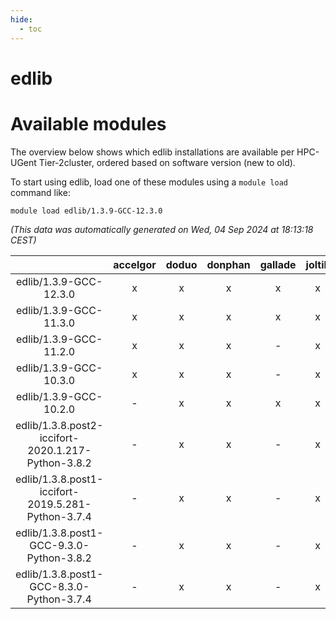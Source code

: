 ```yaml
---
hide:
  - toc
---
```


edlib
=====

# Available modules


The overview below shows which edlib installations are available per HPC-UGent Tier-2cluster, ordered based on software version (new to old).

To start using edlib, load one of these modules using a `module load` command like:

```shell
module load edlib/1.3.9-GCC-12.3.0
```

*(This data was automatically generated on Wed, 04 Sep 2024 at 18:13:18 CEST)*  

| |accelgor|doduo|donphan|gallade|joltik|shinx|skitty|
| :---: | :---: | :---: | :---: | :---: | :---: | :---: | :---: |
|edlib/1.3.9-GCC-12.3.0|x|x|x|x|x|x|x|
|edlib/1.3.9-GCC-11.3.0|x|x|x|x|x|-|x|
|edlib/1.3.9-GCC-11.2.0|x|x|x|-|x|-|x|
|edlib/1.3.9-GCC-10.3.0|x|x|x|-|x|-|x|
|edlib/1.3.9-GCC-10.2.0|-|x|x|x|x|-|x|
|edlib/1.3.8.post2-iccifort-2020.1.217-Python-3.8.2|-|x|x|-|x|-|-|
|edlib/1.3.8.post1-iccifort-2019.5.281-Python-3.7.4|-|x|x|-|x|-|-|
|edlib/1.3.8.post1-GCC-9.3.0-Python-3.8.2|-|x|x|-|x|-|x|
|edlib/1.3.8.post1-GCC-8.3.0-Python-3.7.4|-|x|x|-|x|-|x|
